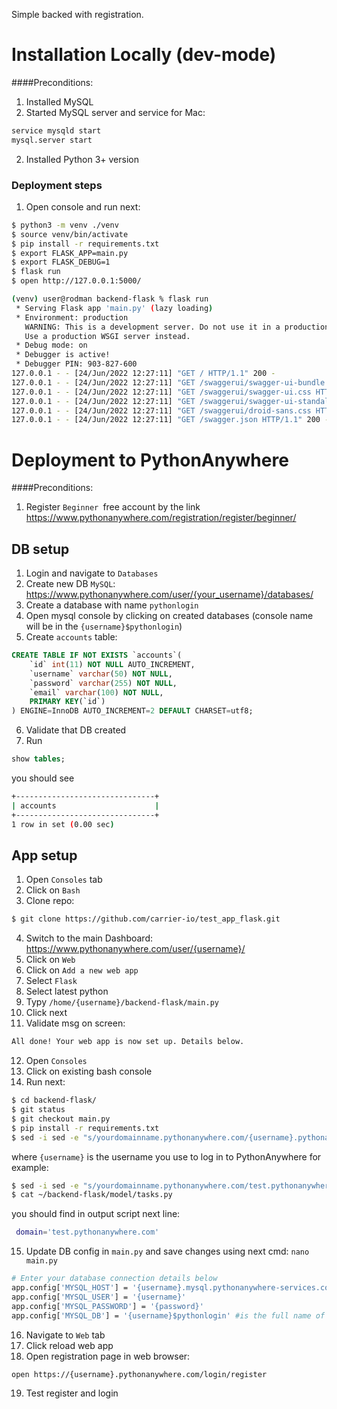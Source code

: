 Simple backed with registration.

Installation Locally (dev-mode)
============
####Preconditions:
1. Installed MySQL
2. Started MySQL server and service
for Mac:
```bash
service mysqld start
mysql.server start
```
2. Installed Python 3+ version

### Deployment steps
1. Open console and run next:
```bash
$ python3 -m venv ./venv 
$ source venv/bin/activate
$ pip install -r requirements.txt
$ export FLASK_APP=main.py
$ export FLASK_DEBUG=1
$ flask run
$ open http://127.0.0.1:5000/

(venv) user@rodman backend-flask % flask run
 * Serving Flask app 'main.py' (lazy loading)
 * Environment: production
   WARNING: This is a development server. Do not use it in a production deployment.
   Use a production WSGI server instead.
 * Debug mode: on
 * Debugger is active!
 * Debugger PIN: 903-827-600
127.0.0.1 - - [24/Jun/2022 12:27:11] "GET / HTTP/1.1" 200 -
127.0.0.1 - - [24/Jun/2022 12:27:11] "GET /swaggerui/swagger-ui-bundle.js HTTP/1.1" 200 -
127.0.0.1 - - [24/Jun/2022 12:27:11] "GET /swaggerui/swagger-ui.css HTTP/1.1" 200 -
127.0.0.1 - - [24/Jun/2022 12:27:11] "GET /swaggerui/swagger-ui-standalone-preset.js HTTP/1.1" 200 -
127.0.0.1 - - [24/Jun/2022 12:27:11] "GET /swaggerui/droid-sans.css HTTP/1.1" 200 -
127.0.0.1 - - [24/Jun/2022 12:27:11] "GET /swagger.json HTTP/1.1" 200 -
```
Deployment to PythonAnywhere
============
####Preconditions:
1. Register `Beginner `free account by the link https://www.pythonanywhere.com/registration/register/beginner/

## DB setup
1. Login and navigate to `Databases`
2. Create new DB `MySQL`: https://www.pythonanywhere.com/user/{your_username}/databases/
3. Create a database with name `pythonlogin`
4. Open mysql console by clicking on created databases (console name will be in the `{username}$pythonlogin`)
5. Create `accounts` table:
```sql
CREATE TABLE IF NOT EXISTS `accounts`(
    `id` int(11) NOT NULL AUTO_INCREMENT,
    `username` varchar(50) NOT NULL,
    `password` varchar(255) NOT NULL,
    `email` varchar(100) NOT NULL,
    PRIMARY KEY(`id`)
) ENGINE=InnoDB AUTO_INCREMENT=2 DEFAULT CHARSET=utf8;
```
6. Validate that DB created
7. Run 
```sql
show tables; 
```
you should see
```bash
+-------------------------------+
| accounts                      |
+-------------------------------+
1 row in set (0.00 sec)
```
## App setup
1. Open `Consoles` tab
2. Click on `Bash`
3. Clone repo:
```bash
$ git clone https://github.com/carrier-io/test_app_flask.git
```
4. Switch to the main Dashboard: https://www.pythonanywhere.com/user/{username}/
5. Click on `Web`
6. Click on `Add a new web app`
7. Select `Flask`
8. Select latest python
9. Typy `/home/{username}/backend-flask/main.py`
10. Click next 
11. Validate msg on screen:
```html
All done! Your web app is now set up. Details below.
```
12. Open `Consoles`
13. Click on existing bash console
14. Run next:
```bash
$ cd backend-flask/
$ git status
$ git checkout main.py
$ pip install -r requirements.txt
$ sed -i sed -e "s/yourdomainname.pythonanywhere.com/{username}.pythonanywhere.com/g" ~/backend-flask/model/tasks.py
```  
where `{username}` is  the username you use to log in to PythonAnywhere
for example:
```bash
$ sed -i sed -e "s/yourdomainname.pythonanywhere.com/test.pythonanywhere.com/g" ~/backend-flask/model/tasks.py
$ cat ~/backend-flask/model/tasks.py
```
you should find in output script next line:
```bash
 domain='test.pythonanywhere.com'
```
15. Update DB config in `main.py` and save changes using next cmd: `nano main.py`
```bash
# Enter your database connection details below
app.config['MYSQL_HOST'] = '{username}.mysql.pythonanywhere-services.com'
app.config['MYSQL_USER'] = '{username}'
app.config['MYSQL_PASSWORD'] = '{password}'
app.config['MYSQL_DB'] = '{username}$pythonlogin' #is the full name of your database, which comprises your username, then a dollar sign, then the name you gave it.
```
16. Navigate to `Web` tab
17. Click reload web app
18. Open registration page in web browser: 
```commandline
open https://{username}.pythonanywhere.com/login/register
```
19. Test register and login